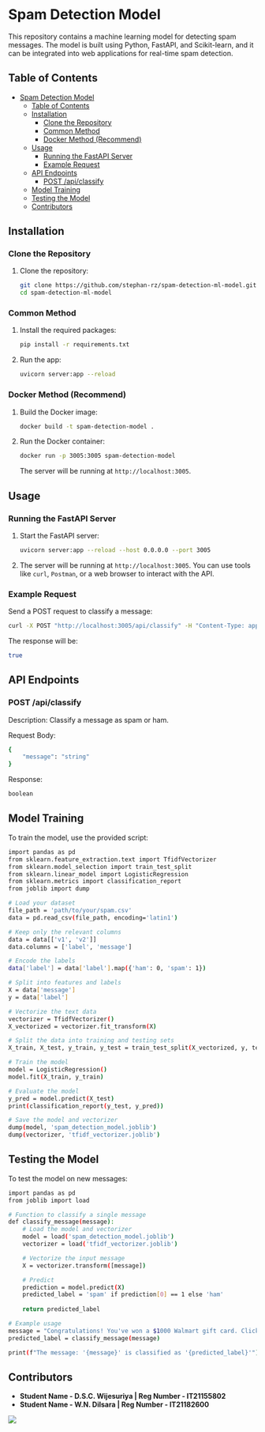 # Spam Detection Model

This repository contains a machine learning model for detecting spam messages. The model is built using Python, FastAPI, and Scikit-learn, and it can be integrated into web applications for real-time spam detection.

## Table of Contents

- [Spam Detection Model](#spam-detection-model)
  - [Table of Contents](#table-of-contents)
  - [Installation](#installation)
    - [Clone the Repository](#clone-the-repository)
    - [Common Method](#common-method)
    - [Docker Method (Recommend)](#docker-method-recommend)
  - [Usage](#usage)
    - [Running the FastAPI Server](#running-the-fastapi-server)
    - [Example Request](#example-request)
  - [API Endpoints](#api-endpoints)
    - [POST /api/classify](#post-apiclassify)
  - [Model Training](#model-training)
  - [Testing the Model](#testing-the-model)
  - [Contributors](#contributors)

## Installation
### Clone the Repository

1. Clone the repository:
    ```bash
    git clone https://github.com/stephan-rz/spam-detection-ml-model.git
    cd spam-detection-ml-model
    ```
### Common Method


1. Install the required packages:
    ```bash
    pip install -r requirements.txt
    ```
2. Run the app:
    ```bash
    uvicorn server:app --reload
    ```

### Docker Method (Recommend)
1. Build the Docker image:
    ```bash
    docker build -t spam-detection-model .
    ```

2. Run the Docker container:
    ```bash
    docker run -p 3005:3005 spam-detection-model
    ```
    The server will be running at `http://localhost:3005`.

## Usage

### Running the FastAPI Server

1. Start the FastAPI server:
    ```bash
    uvicorn server:app --reload --host 0.0.0.0 --port 3005
    ```

2. The server will be running at `http://localhost:3005`. You can use tools like `curl`, `Postman`, or a web browser to interact with the API.

### Example Request

Send a POST request to classify a message:
```bash
curl -X POST "http://localhost:3005/api/classify" -H "Content-Type: application/json" -d '{"message": "WINNER!! As a valued network customer you have been selected to receivea £900 prize reward!,"}'
```
The response will be:

```bash
true
```

## API Endpoints

### POST /api/classify

Description: Classify a message as spam or ham.

Request Body:
```bash
{
    "message": "string"
}
```

Response:
```bash
boolean
```

## Model Training


To train the model, use the provided script:

```bash
import pandas as pd
from sklearn.feature_extraction.text import TfidfVectorizer
from sklearn.model_selection import train_test_split
from sklearn.linear_model import LogisticRegression
from sklearn.metrics import classification_report
from joblib import dump

# Load your dataset
file_path = 'path/to/your/spam.csv'
data = pd.read_csv(file_path, encoding='latin1')

# Keep only the relevant columns
data = data[['v1', 'v2']]
data.columns = ['label', 'message']

# Encode the labels
data['label'] = data['label'].map({'ham': 0, 'spam': 1})

# Split into features and labels
X = data['message']
y = data['label']

# Vectorize the text data
vectorizer = TfidfVectorizer()
X_vectorized = vectorizer.fit_transform(X)

# Split the data into training and testing sets
X_train, X_test, y_train, y_test = train_test_split(X_vectorized, y, test_size=0.2, random_state=42)

# Train the model
model = LogisticRegression()
model.fit(X_train, y_train)

# Evaluate the model
y_pred = model.predict(X_test)
print(classification_report(y_test, y_pred))

# Save the model and vectorizer
dump(model, 'spam_detection_model.joblib')
dump(vectorizer, 'tfidf_vectorizer.joblib')

```

## Testing the Model

To test the model on new messages:

```bash
import pandas as pd
from joblib import load

# Function to classify a single message
def classify_message(message):
    # Load the model and vectorizer
    model = load('spam_detection_model.joblib')
    vectorizer = load('tfidf_vectorizer.joblib')

    # Vectorize the input message
    X = vectorizer.transform([message])

    # Predict
    prediction = model.predict(X)
    predicted_label = 'spam' if prediction[0] == 1 else 'ham'
    
    return predicted_label

# Example usage
message = "Congratulations! You've won a $1000 Walmart gift card. Click here to claim now."
predicted_label = classify_message(message)

print(f"The message: '{message}' is classified as '{predicted_label}'")

```

## Contributors

- **Student Name - D.S.C. Wijesuriya | Reg Number -  IT21155802**
- **Student Name - W.N. Dilsara | Reg Number -  IT21182600**

<a href="https://github.com/stephan-rz/spam-detection-ml-model/graphs/contributors">
  <img src="https://contrib.rocks/image?repo=stephan-rz/spam-detection-ml-model" />
</a>

